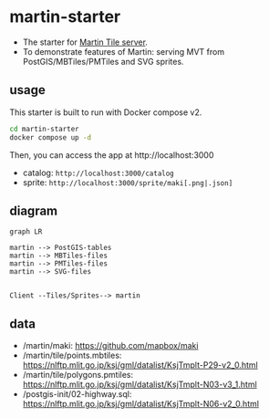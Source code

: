 # martin-starter

- The starter for [Martin Tile server](https://github.com/maplibre/martin).
- To demonstrate features of Martin: serving MVT from PostGIS/MBTiles/PMTiles and SVG sprites.

## usage

This starter is built to run with Docker compose v2.

```sh
cd martin-starter
docker compose up -d
```

Then, you can access the app at http://localhost:3000

- catalog: `http://localhost:3000/catalog`
- sprite: `http://localhost:3000/sprite/maki[.png|.json]`

## diagram

```mermaid
graph LR

martin --> PostGIS-tables
martin --> MBTiles-files
martin --> PMTiles-files
martin --> SVG-files


Client --Tiles/Sprites--> martin

```

## data

- /martin/maki: https://github.com/mapbox/maki
- /martin/tile/points.mbtiles: https://nlftp.mlit.go.jp/ksj/gml/datalist/KsjTmplt-P29-v2_0.html
- /martin/tile/polygons.pmtiles: https://nlftp.mlit.go.jp/ksj/gml/datalist/KsjTmplt-N03-v3_1.html
- /postgis-init/02-highway.sql: https://nlftp.mlit.go.jp/ksj/gml/datalist/KsjTmplt-N06-v2_0.html
